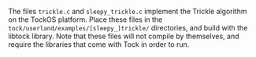 The files `trickle.c` and `sleepy_trickle.c` implement the Trickle algorithm
on the TockOS platform. Place these files in the `tock/userland/examples/[sleepy_]trickle/`
directories, and build with the libtock library. Note that these files will not
compile by themselves, and require the libraries that come with Tock in order
to run.
